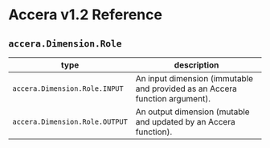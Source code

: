 [//]: # (Project: Accera)
[//]: # (Version: v1.2)

# Accera v1.2 Reference

## `accera.Dimension.Role`

type | description
--- | ---
`accera.Dimension.Role.INPUT` | An input dimension (immutable and provided as an Accera function argument).
`accera.Dimension.Role.OUTPUT` | An output dimension (mutable and updated by an Accera function).

<div style="page-break-after: always;"></div>


